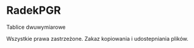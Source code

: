 RadekPGR
=====

Tablice dwuwymiarowe

Wszystkie prawa zastrzeżone. Zakaz kopiowania i udostepniania plików.
